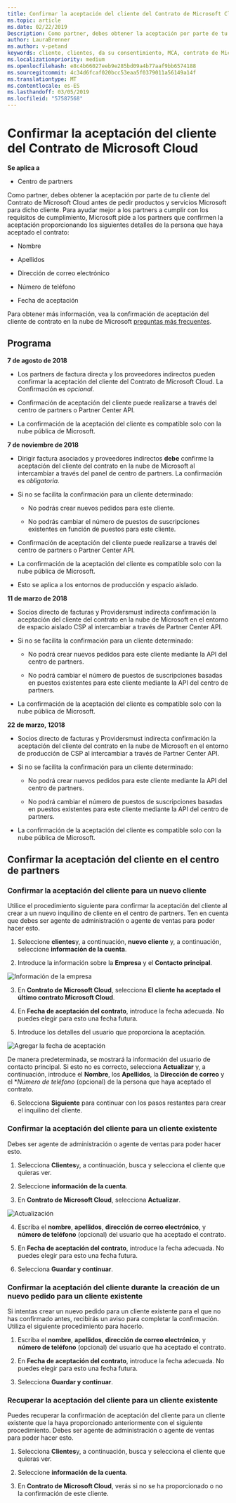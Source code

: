 ```yaml
---
title: Confirmar la aceptación del cliente del Contrato de Microsoft Cloud | Centro de partners
ms.topic: article
ms.date: 02/22/2019
Description: Como partner, debes obtener la aceptación por parte de tu cliente del Contrato de Microsoft Cloud antes de pedir productos y servicios Microsoft para dicho cliente. Mejor ayuda asociados requisitos de cumplimiento, Microsoft le pide a los asociados para confirmar la aceptación al proporcionar determinados detalles relacionados con la persona que ha aceptado el contrato.
author: LauraBrenner
ms.author: v-petand
keywords: cliente, clientes, da su consentimiento, MCA, contrato de Microsoft en la nube, las plantillas de contrato de cliente
ms.localizationpriority: medium
ms.openlocfilehash: e8c4b66027eeb9e285bd09a4b77aaf9bb6574188
ms.sourcegitcommit: 4c34d6fcaf020bcc53eaa5f0379011a56149a14f
ms.translationtype: MT
ms.contentlocale: es-ES
ms.lasthandoff: 03/05/2019
ms.locfileid: "57587568"
---
```

# <a name="confirm-customer-acceptance-of-the-microsoft-cloud-agreement"></a>Confirmar la aceptación del cliente del Contrato de Microsoft Cloud

**Se aplica a**
-  Centro de partners

Como partner, debes obtener la aceptación por parte de tu cliente del Contrato de Microsoft Cloud antes de pedir productos y servicios Microsoft para dicho cliente. Para ayudar mejor a los partners a cumplir con los requisitos de cumplimiento, Microsoft pide a los partners que confirmen la aceptación proporcionando los siguientes detalles de la persona que haya aceptado el contrato: 

-   Nombre

-   Apellidos

-   Dirección de correo electrónico

-   Número de teléfono

-   Fecha de aceptación

Para obtener más información, vea la confirmación de aceptación del cliente de contrato en la nube de Microsoft [preguntas más frecuentes](https://docs.microsoft.com/en-us/partner-center/confirm-consent-faq).

## <a name="schedule"></a>Programa

**7 de agosto de 2018**

-   Los partners de factura directa y los proveedores indirectos pueden confirmar la aceptación del cliente del Contrato de Microsoft Cloud. La Confirmación es *opcional*.

-   Confirmación de aceptación del cliente puede realizarse a través del centro de partners o Partner Center API.

-   La confirmación de la aceptación del cliente es compatible solo con la nube pública de Microsoft.


**7 de noviembre de 2018**

-   Dirigir factura asociados y proveedores indirectos **debe** confirme la aceptación del cliente del contrato en la nube de Microsoft al intercambiar a través del panel de centro de partners. La confirmación es *obligatoria*.

-   Si no se facilita la confirmación para un cliente determinado:

    -   No podrás crear nuevos pedidos para este cliente.

    -   No podrás cambiar el número de puestos de suscripciones existentes en función de puestos para este cliente.

-   Confirmación de aceptación del cliente puede realizarse a través del centro de partners o Partner Center API.

-   La confirmación de la aceptación del cliente es compatible solo con la nube pública de Microsoft.

-   Esto se aplica a los entornos de producción y espacio aislado.

**11 de marzo de 2018**

- Socios directo de facturas y Providersmust indirecta confirmación la aceptación del cliente del contrato en la nube de Microsoft en el entorno de espacio aislado CSP al intercambiar a través de Partner Center API.
- Si no se facilita la confirmación para un cliente determinado:

    - No podrá crear nuevos pedidos para este cliente mediante la API del centro de partners.
 
    - No podrá cambiar el número de puestos de suscripciones basadas en puestos existentes para este cliente mediante la API del centro de partners.
- La confirmación de la aceptación del cliente es compatible solo con la nube pública de Microsoft. 

**22 de marzo, 12018**

- Socios directo de facturas y Providersmust indirecta confirmación la aceptación del cliente del contrato en la nube de Microsoft en el entorno de producción de CSP al intercambiar a través de Partner Center API.

- Si no se facilita la confirmación para un cliente determinado:
  - No podrá crear nuevos pedidos para este cliente mediante la API del centro de partners.

  - No podrá cambiar el número de puestos de suscripciones basadas en puestos existentes para este cliente mediante la API del centro de partners.
-  La confirmación de la aceptación del cliente es compatible solo con la nube pública de Microsoft.







## <a name="confirming-customer-acceptance-in-partner-center"></a>Confirmar la aceptación del cliente en el centro de partners

### <a name="confirm-customer-acceptance-for-a-new-customer"></a>Confirmar la aceptación del cliente para un nuevo cliente

Utilice el procedimiento siguiente para confirmar la aceptación del cliente al crear a un nuevo inquilino de cliente en el centro de partners. Ten en cuenta que debes ser agente de administración o agente de ventas para poder hacer esto.
 
1.  Seleccione **clientes**y, a continuación, **nuevo cliente** y, a continuación, seleccione **información de la cuenta**.

2.  Introduce la información sobre la **Empresa** y el **Contacto principal**.

![Información de la empresa](images/mca/mca1.png)

3.  En **Contrato de Microsoft Cloud**, selecciona **El cliente ha aceptado el último contrato Microsoft Cloud**. 

4.  En **Fecha de aceptación del contrato**, introduce la fecha adecuada. No puedes elegir para esto una fecha futura.

5.  Introduce los detalles del usuario que proporciona la aceptación. 

![Agregar la fecha de aceptación](images/mca/MCA3.png)

De manera predeterminada, se mostrará la información del usuario de contacto principal. Si esto no es correcto, selecciona **Actualizar** y, a continuación, introduce el **Nombre**, los **Apellidos**, la **Dirección de correo** y el **Número de teléfono* (opcional) de la persona que haya aceptado el contrato.

6.  Selecciona **Siguiente** para continuar con los pasos restantes para crear el inquilino del cliente.

### <a name="confirm-customer-acceptance-for-an-existing-customer"></a>Confirmar la aceptación del cliente para un cliente existente

Debes ser agente de administración o agente de ventas para poder hacer esto. 

1.  Selecciona **Clientes**y, a continuación, busca y selecciona el cliente que quieras ver. 

2.  Seleccione **información de la cuenta**.

3.  En **Contrato de Microsoft Cloud**, selecciona **Actualizar**.

![Actualización](images/mca/mca4.png)

4.  Escriba el **nombre**, **apellidos**, **dirección de correo electrónico**, y **número de teléfono** (opcional) del usuario que ha aceptado el contrato.

5.  En **Fecha de aceptación del contrato**, introduce la fecha adecuada. No puedes elegir para esto una fecha futura.

6.  Selecciona **Guardar y continuar**.

### <a name="confirm-customer-acceptance-while-creating-new-order-for-an-existing-customer"></a>Confirmar la aceptación del cliente durante la creación de un nuevo pedido para un cliente existente

Si intentas crear un nuevo pedido para un cliente existente para el que no has confirmado antes, recibirás un aviso para completar la confirmación. Utiliza el siguiente procedimiento para hacerlo. 

1.  Escriba el **nombre**, **apellidos**, **dirección de correo electrónico**, y **número de teléfono** (opcional) del usuario que ha aceptado el contrato.

2.  En **Fecha de aceptación del contrato**, introduce la fecha adecuada. No puedes elegir para esto una fecha futura.

3.  Selecciona **Guardar y continuar**.


### <a name="retrieve-confirmation-of-customer-acceptance-for-an-existing-customer"></a>Recuperar la aceptación del cliente para un cliente existente

Puedes recuperar la confirmación de aceptación del cliente para un cliente existente que la haya proporcionado anteriormente con el siguiente procedimiento. Debes ser agente de administración o agente de ventas para poder hacer esto. 

1.  Selecciona **Clientes**y, a continuación, busca y selecciona el cliente que quieras ver. 

2.  Seleccione **información de la cuenta**.

3.  En **Contrato de Microsoft Cloud**, verás si no se ha proporcionado o no la confirmación de este cliente.

